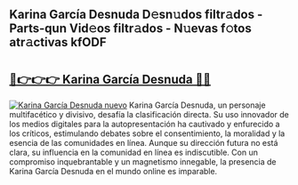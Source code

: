 ## Karina García Desnuda D𝚎sn𝚞dos filtr𝚊dos - Parts-qun Vid𝚎os filtr𝚊dos - N𝚞evas f𝚘tos atr𝚊ctivas kfODF

# <h2><a href="http://mb8dqy8.tromn.icu/?c=Karina+Garc%c3%ada+Desnuda">🔗👉👉👉 Karina García Desnuda 🔗🔗</a></h2>

[![Karina García Desnuda nuevo](https://i.imgur.com/pEAQMta.gif)](http://mb8dqy8.tromn.icu/?c=Karina+Garc%c3%ada+Desnuda)
Karina García Desnuda, un personaje multifacético y divisivo, desafía la clasificación directa. Su uso innovador de los medios digitales para la autopresentación ha cautivado y enfurecido a los críticos, estimulando debates sobre el consentimiento, la moralidad y la esencia de las comunidades en línea. Aunque su dirección futura no está clara, su influencia en la comunidad en línea es indiscutible. Con un compromiso inquebrantable y un magnetismo innegable, la presencia de Karina García Desnuda en el mundo online es imparable.
